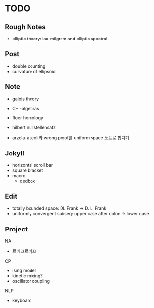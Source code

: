 # TODO

## Rough Notes
- elliptic theory: lax-milgram and elliptic spectral


## Post
- double counting
- curvature of ellipsoid

## Note
- galois theory
- C* -algebras
- floer homology
- hilbert nullstellensatz

- arzela-ascoli와 wrong proof를 uniform space 노트로 합치기

## Jekyll
- horizontal scroll bar
- square bracket
- macro
	- qedbox

## Edit
- totally bounded space: DL Frank -> D. L. Frank
- uniformly convergent subseq: upper case after colon -> lower case

## Project
NA
- 르베끄르베끄

CP
- ising model
- kinetic mixing?
- oscillator coupling

NLP
- keyboard
